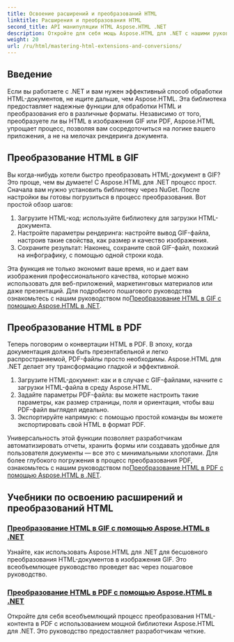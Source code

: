 ```yaml
---
title: Освоение расширений и преобразований HTML
linktitle: Расширения и преобразования HTML
second_title: API манипуляции HTML Aspose.HTML .NET
description: Откройте для себя мощь Aspose.HTML для .NET с нашими руководствами по конвертации HTML в GIF и PDF. Преобразуйте свои документы без усилий.
weight: 20
url: /ru/html/mastering-html-extensions-and-conversions/
---
```

## Введение

Если вы работаете с .NET и вам нужен эффективный способ обработки HTML-документов, не ищите дальше, чем Aspose.HTML. Эта библиотека предоставляет надежные функции для обработки HTML и преобразования его в различные форматы. Независимо от того, преобразуете ли вы HTML в изображения GIF или PDF, Aspose.HTML упрощает процесс, позволяя вам сосредоточиться на логике вашего приложения, а не на мелочах рендеринга документа.

## Преобразование HTML в GIF
Вы когда-нибудь хотели быстро преобразовать HTML-документ в GIF? Это проще, чем вы думаете! С Aspose.HTML для .NET процесс прост. Сначала вам нужно установить библиотеку через NuGet. После настройки вы готовы погрузиться в процесс преобразования. Вот простой обзор шагов:

1. Загрузите HTML-код: используйте библиотеку для загрузки HTML-документа.
2. Настройте параметры рендеринга: настройте вывод GIF-файла, настроив такие свойства, как размер и качество изображения.
3. Сохраните результат: Наконец, сохраните свой GIF-файл, похожий на инфографику, с помощью одной строки кода.

 Эта функция не только экономит ваше время, но и дает вам изображения профессионального качества, которые можно использовать для веб-приложений, маркетинговых материалов или даже презентаций. Для подробного пошагового руководства ознакомьтесь с нашим руководством по[Преобразование HTML в GIF с помощью Aspose.HTML в .NET](./converting-html-to-gif/).

## Преобразование HTML в PDF
Теперь поговорим о конвертации HTML в PDF. В эпоху, когда документация должна быть презентабельной и легко распространяемой, PDF-файлы просто необходимы. Aspose.HTML для .NET делает эту трансформацию гладкой и эффективной. 

1. Загрузите HTML-документ: как и в случае с GIF-файлами, начните с загрузки HTML-файла в среду Aspose.HTML.
2. Задайте параметры PDF-файла: вы можете настроить такие параметры, как размер страницы, поля и ориентация, чтобы ваш PDF-файл выглядел идеально.
3. Экспортируйте напрямую: с помощью простой команды вы можете экспортировать свой HTML в формат PDF. 

Универсальность этой функции позволяет разработчикам автоматизировать отчеты, хранить формы или создавать удобные для пользователя документы — все это с минимальными хлопотами. Для более глубокого погружения в процесс преобразования PDF, ознакомьтесь с нашим руководством по[Преобразование HTML в PDF с помощью Aspose.HTML в .NET](./converting-html-to-pdf/).

## Учебники по освоению расширений и преобразований HTML
### [ Преобразование HTML в GIF с помощью Aspose.HTML в .NET](./converting-html-to-gif/)
Узнайте, как использовать Aspose.HTML для .NET для бесшовного преобразования HTML-документов в изображения GIF. Это всеобъемлющее руководство проведет вас через пошаговое руководство.
### [Преобразование HTML в PDF с помощью Aspose.HTML в .NET](./converting-html-to-pdf/)
Откройте для себя всеобъемлющий процесс преобразования HTML-контента в PDF с использованием мощной библиотеки Aspose.HTML для .NET. Это руководство предоставляет разработчикам четкие.